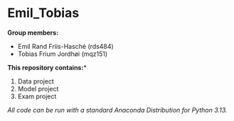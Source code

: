 # Emil_Tobias

**Group members:**
- Emil Rand Friis-Hasché (rds484) 
- Tobias Frium Jordhøi (mqz151)

**This repository contains:***

1. Data project
1. Model project
1. Exam project

*All code can be run with a standard Anaconda Distribution for Python 3.13.*